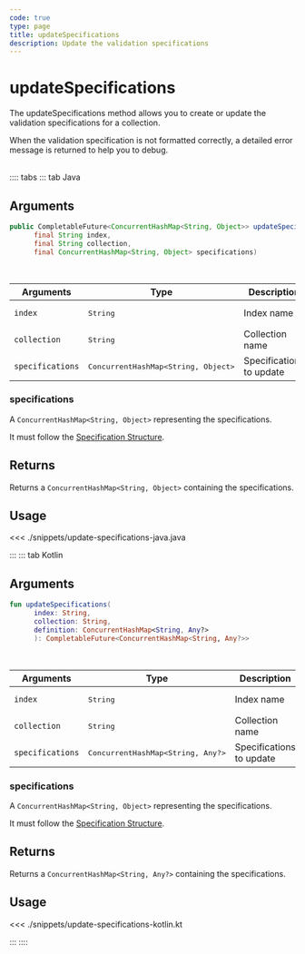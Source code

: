 ```yaml
---
code: true
type: page
title: updateSpecifications
description: Update the validation specifications
---
```


# updateSpecifications

The updateSpecifications method allows you to create or update the validation specifications for a collection.

When the validation specification is not formatted correctly, a detailed error message is returned to help you to debug.

<br/>
:::: tabs
::: tab Java

## Arguments

```java
public CompletableFuture<ConcurrentHashMap<String, Object>> updateSpecifications(
      final String index,
      final String collection,
      final ConcurrentHashMap<String, Object> specifications)
```

<br/>

| Arguments        | Type                                         | Description              |
| ---------------- | -------------------------------------------- | ------------------------ |
| `index`          | <pre>String</pre>                            | Index name               |
| `collection`     | <pre>String</pre>                            | Collection name          |
| `specifications` | <pre>ConcurrentHashMap<String, Object></pre> | Specifications to update |

### specifications

A `ConcurrentHashMap<String, Object>` representing the specifications.

It must follow the [Specification Structure](/core/2/guides/essentials/data-validation).

## Returns

Returns a `ConcurrentHashMap<String, Object>` containing the specifications.

## Usage

<<< ./snippets/update-specifications-java.java

:::
::: tab Kotlin

## Arguments

```kotlin
fun updateSpecifications(
      index: String,
      collection: String,
      definition: ConcurrentHashMap<String, Any?>
      ): CompletableFuture<ConcurrentHashMap<String, Any?>>
```

<br/>

| Arguments        | Type                                         | Description              |
| ---------------- | -------------------------------------------- | ------------------------ |
| `index`          | <pre>String</pre>                            | Index name               |
| `collection`     | <pre>String</pre>                            | Collection name          |
| `specifications` | <pre>ConcurrentHashMap<String, Any?></pre> | Specifications to update |

### specifications

A `ConcurrentHashMap<String, Object>` representing the specifications.

It must follow the [Specification Structure](/core/2/guides/essentials/data-validation).

## Returns

Returns a `ConcurrentHashMap<String, Any?>` containing the specifications.


## Usage

<<< ./snippets/update-specifications-kotlin.kt

:::
::::